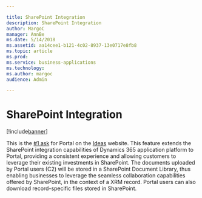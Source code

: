 ```yaml
---

title: SharePoint Integration
description: SharePoint Integration
author: MargoC
manager: AnnBe
ms.date: 5/14/2018
ms.assetid: aa14cee1-b121-4c02-8937-13e0717e8fb8
ms.topic: article
ms.prod: 
ms.service: business-applications
ms.technology: 
ms.author: margoc
audience: Admin

---
```

#  SharePoint Integration




[!include[banner](../../../includes/banner.md)]

This is the [\#1
ask](https://experience.dynamics.com/ideas/idea/?ideaid=d3398770-f9ac-e611-80c2-00155d4616d6)
for Portal on the
[Ideas](https://experience.dynamics.com/ideas/idea/?ideaid=d3398770-f9ac-e611-80c2-00155d4616d6)
website. This feature extends the SharePoint integration capabilities of
Dynamics 365 application platform to Portal, providing a consistent experience
and allowing customers to leverage their existing investments in SharePoint. The
documents uploaded by Portal users (C2) will be stored in a SharePoint Document
Library, thus enabling businesses to leverage the seamless collaboration
capabilities offered by SharePoint, in the context of a XRM record. Portal users
can also download record-specific files stored in SharePoint.
